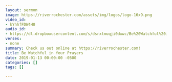 ```yaml
---
layout: sermon
image: https://riverrochester.com/assets/img/logos/logo-16x9.png
video_id:
- kYhhfFDW4H0
audio_id:
- https://dl.dropboxusercontent.com/s/dsrxtmuqji0dxwc/Be%20Watchful%20in%20Your%20Prayers.mp3?dl=0
verses:
- none
summary: Check us out online at https://riverrochester.com!
title: Be Watchful in Your Prayers
date: 2019-01-13 00:00:00 -0500
categories: []
tags: []

---
```

